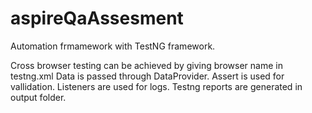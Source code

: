 # aspireQaAssesment

Automation frmamework with TestNG framework.

Cross browser testing can be achieved by giving browser name in testng.xml
Data is passed through DataProvider.
Assert is used for vallidation.
Listeners are used for logs.
Testng reports are generated in output folder.


